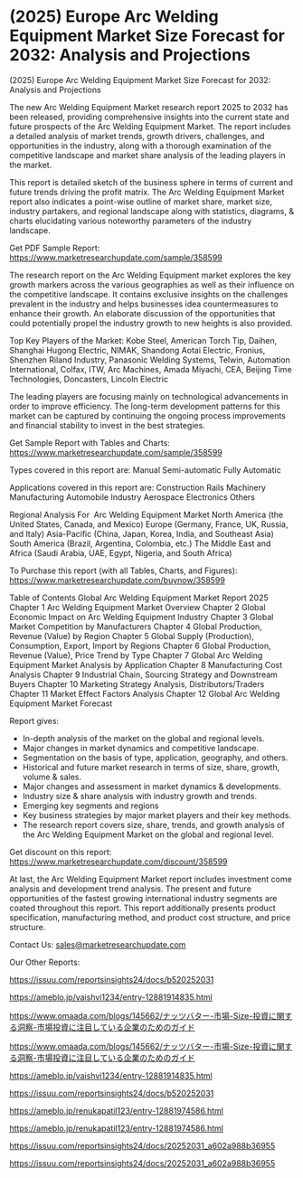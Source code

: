 # (2025) Europe Arc Welding Equipment Market Size Forecast for 2032: Analysis and Projections

(2025) Europe Arc Welding Equipment Market Size Forecast for 2032: Analysis and Projections

The new Arc Welding Equipment Market research report 2025 to 2032 has been released, providing comprehensive insights into the current state and future prospects of the Arc Welding Equipment Market. The report includes a detailed analysis of market trends, growth drivers, challenges, and opportunities in the industry, along with a thorough examination of the competitive landscape and market share analysis of the leading players in the market.

This report is detailed sketch of the business sphere in terms of current and future trends driving the profit matrix. The Arc Welding Equipment Market report also indicates a point-wise outline of market share, market size, industry partakers, and regional landscape along with statistics, diagrams, & charts elucidating various noteworthy parameters of the industry landscape.

Get PDF Sample Report: https://www.marketresearchupdate.com/sample/358599

The research report on the Arc Welding Equipment market explores the key growth markers across the various geographies as well as their influence on the competitive landscape. It contains exclusive insights on the challenges prevalent in the industry and helps businesses idea countermeasures to enhance their growth. An elaborate discussion of the opportunities that could potentially propel the industry growth to new heights is also provided.

Top Key Players of the Market:
Kobe Steel, American Torch Tip, Daihen, Shanghai Hugong Electric, NIMAK, Shandong Aotai Electric, Fronius, Shenzhen Riland Industry, Panasonic Welding Systems, Telwin, Automation International, Colfax, ITW, Arc Machines, Amada Miyachi, CEA, Beijing Time Technologies, Doncasters, Lincoln Electric


The leading players are focusing mainly on technological advancements in order to improve efficiency. The long-term development patterns for this market can be captured by continuing the ongoing process improvements and financial stability to invest in the best strategies.

Get Sample Report with Tables and Charts: https://www.marketresearchupdate.com/sample/358599

Types covered in this report are:
Manual
Semi-automatic
Fully Automatic


Applications covered in this report are:
Construction
Rails
Machinery Manufacturing
Automobile Industry
Aerospace
Electronics
Others


Regional Analysis For  Arc Welding Equipment Market
North America (the United States, Canada, and Mexico)
Europe (Germany, France, UK, Russia, and Italy)
Asia-Pacific (China, Japan, Korea, India, and Southeast Asia)
South America (Brazil, Argentina, Colombia, etc.)
The Middle East and Africa (Saudi Arabia, UAE, Egypt, Nigeria, and South Africa)

To Purchase this report (with all Tables, Charts, and Figures): https://www.marketresearchupdate.com/buynow/358599

Table of Contents
Global Arc Welding Equipment Market Report 2025
Chapter 1 Arc Welding Equipment Market Overview
Chapter 2 Global Economic Impact on Arc Welding Equipment Industry
Chapter 3 Global Market Competition by Manufacturers
Chapter 4 Global Production, Revenue (Value) by Region
Chapter 5 Global Supply (Production), Consumption, Export, Import by Regions
Chapter 6 Global Production, Revenue (Value), Price Trend by Type
Chapter 7 Global Arc Welding Equipment Market Analysis by Application
Chapter 8 Manufacturing Cost Analysis
Chapter 9 Industrial Chain, Sourcing Strategy and Downstream Buyers
Chapter 10 Marketing Strategy Analysis, Distributors/Traders
Chapter 11 Market Effect Factors Analysis
Chapter 12 Global Arc Welding Equipment Market Forecast

Report gives:

- In-depth analysis of the market on the global and regional levels.
- Major changes in market dynamics and competitive landscape.
- Segmentation on the basis of type, application, geography, and others.
- Historical and future market research in terms of size, share, growth, volume & sales.
- Major changes and assessment in market dynamics & developments.
- Industry size & share analysis with industry growth and trends.
- Emerging key segments and regions
- Key business strategies by major market players and their key methods.
- The research report covers size, share, trends, and growth analysis of the Arc Welding Equipment Market on the global and regional level.

Get discount on this report: https://www.marketresearchupdate.com/discount/358599

At last, the Arc Welding Equipment Market report includes investment come analysis and development trend analysis. The present and future opportunities of the fastest growing international industry segments are coated throughout this report. This report additionally presents product specification, manufacturing method, and product cost structure, and price structure.

Contact Us:
sales@marketresearchupdate.com

Our Other Reports:

https://issuu.com/reportsinsights24/docs/b520252031

https://ameblo.jp/vaishvi1234/entry-12881914835.html

https://www.omaada.com/blogs/145662/ナッツバター-市場-Size-投資に関する洞察-市場投資に注目している企業のためのガイド

https://www.omaada.com/blogs/145662/ナッツバター-市場-Size-投資に関する洞察-市場投資に注目している企業のためのガイド

https://ameblo.jp/vaishvi1234/entry-12881914835.html

https://issuu.com/reportsinsights24/docs/b520252031

https://ameblo.jp/renukapatil123/entry-12881974586.html

https://ameblo.jp/renukapatil123/entry-12881974586.html

https://issuu.com/reportsinsights24/docs/20252031_a602a988b36955

https://issuu.com/reportsinsights24/docs/20252031_a602a988b36955
